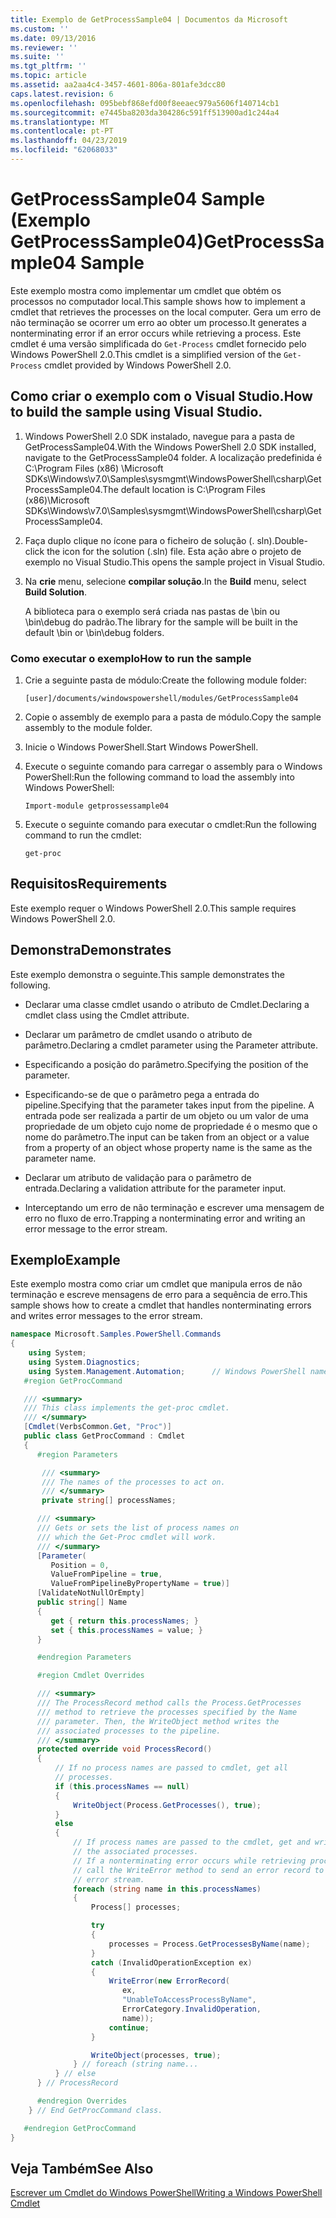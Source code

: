 ```yaml
---
title: Exemplo de GetProcessSample04 | Documentos da Microsoft
ms.custom: ''
ms.date: 09/13/2016
ms.reviewer: ''
ms.suite: ''
ms.tgt_pltfrm: ''
ms.topic: article
ms.assetid: aa2aa4c4-3457-4601-806a-801afe3dcc80
caps.latest.revision: 6
ms.openlocfilehash: 095bebf868efd00f8eeaec979a5606f140714cb1
ms.sourcegitcommit: e7445ba8203da304286c591ff513900ad1c244a4
ms.translationtype: MT
ms.contentlocale: pt-PT
ms.lasthandoff: 04/23/2019
ms.locfileid: "62068033"
---
```

# <a name="getprocesssample04-sample"></a><span data-ttu-id="ac188-102">GetProcessSample04 Sample (Exemplo GetProcessSample04)</span><span class="sxs-lookup"><span data-stu-id="ac188-102">GetProcessSample04 Sample</span></span>

<span data-ttu-id="ac188-103">Este exemplo mostra como implementar um cmdlet que obtém os processos no computador local.</span><span class="sxs-lookup"><span data-stu-id="ac188-103">This sample shows how to implement a cmdlet that retrieves the processes on the local computer.</span></span> <span data-ttu-id="ac188-104">Gera um erro de não terminação se ocorrer um erro ao obter um processo.</span><span class="sxs-lookup"><span data-stu-id="ac188-104">It generates a nonterminating error if an error occurs while retrieving a process.</span></span> <span data-ttu-id="ac188-105">Este cmdlet é uma versão simplificada do `Get-Process` cmdlet fornecido pelo Windows PowerShell 2.0.</span><span class="sxs-lookup"><span data-stu-id="ac188-105">This cmdlet is a simplified version of the `Get-Process` cmdlet provided by Windows PowerShell 2.0.</span></span>

## <a name="how-to-build-the-sample-using-visual-studio"></a><span data-ttu-id="ac188-106">Como criar o exemplo com o Visual Studio.</span><span class="sxs-lookup"><span data-stu-id="ac188-106">How to build the sample using Visual Studio.</span></span>

1. <span data-ttu-id="ac188-107">Windows PowerShell 2.0 SDK instalado, navegue para a pasta de GetProcessSample04.</span><span class="sxs-lookup"><span data-stu-id="ac188-107">With the Windows PowerShell 2.0 SDK installed, navigate to the GetProcessSample04 folder.</span></span> <span data-ttu-id="ac188-108">A localização predefinida é C:\Program Files (x86) \Microsoft SDKs\Windows\v7.0\Samples\sysmgmt\WindowsPowerShell\csharp\GetProcessSample04.</span><span class="sxs-lookup"><span data-stu-id="ac188-108">The default location is C:\Program Files (x86)\Microsoft SDKs\Windows\v7.0\Samples\sysmgmt\WindowsPowerShell\csharp\GetProcessSample04.</span></span>

2. <span data-ttu-id="ac188-109">Faça duplo clique no ícone para o ficheiro de solução (. sln).</span><span class="sxs-lookup"><span data-stu-id="ac188-109">Double-click the icon for the solution (.sln) file.</span></span> <span data-ttu-id="ac188-110">Esta ação abre o projeto de exemplo no Visual Studio.</span><span class="sxs-lookup"><span data-stu-id="ac188-110">This opens the sample project in Visual Studio.</span></span>

3. <span data-ttu-id="ac188-111">Na **crie** menu, selecione **compilar solução**.</span><span class="sxs-lookup"><span data-stu-id="ac188-111">In the **Build** menu, select **Build Solution**.</span></span>

    <span data-ttu-id="ac188-112">A biblioteca para o exemplo será criada nas pastas de \bin ou \bin\debug do padrão.</span><span class="sxs-lookup"><span data-stu-id="ac188-112">The library for the sample will be built in the default \bin or \bin\debug folders.</span></span>

### <a name="how-to-run-the-sample"></a><span data-ttu-id="ac188-113">Como executar o exemplo</span><span class="sxs-lookup"><span data-stu-id="ac188-113">How to run the sample</span></span>

1. <span data-ttu-id="ac188-114">Crie a seguinte pasta de módulo:</span><span class="sxs-lookup"><span data-stu-id="ac188-114">Create the following module folder:</span></span>

    `[user]/documents/windowspowershell/modules/GetProcessSample04`

2. <span data-ttu-id="ac188-115">Copie o assembly de exemplo para a pasta de módulo.</span><span class="sxs-lookup"><span data-stu-id="ac188-115">Copy the sample assembly to the module folder.</span></span>

3. <span data-ttu-id="ac188-116">Inicie o Windows PowerShell.</span><span class="sxs-lookup"><span data-stu-id="ac188-116">Start Windows PowerShell.</span></span>

4. <span data-ttu-id="ac188-117">Execute o seguinte comando para carregar o assembly para o Windows PowerShell:</span><span class="sxs-lookup"><span data-stu-id="ac188-117">Run the following command to load the assembly into Windows PowerShell:</span></span>

    `Import-module getprossessample04`

5. <span data-ttu-id="ac188-118">Execute o seguinte comando para executar o cmdlet:</span><span class="sxs-lookup"><span data-stu-id="ac188-118">Run the following command to run the cmdlet:</span></span>

    `get-proc`

## <a name="requirements"></a><span data-ttu-id="ac188-119">Requisitos</span><span class="sxs-lookup"><span data-stu-id="ac188-119">Requirements</span></span>

<span data-ttu-id="ac188-120">Este exemplo requer o Windows PowerShell 2.0.</span><span class="sxs-lookup"><span data-stu-id="ac188-120">This sample requires Windows PowerShell 2.0.</span></span>

## <a name="demonstrates"></a><span data-ttu-id="ac188-121">Demonstra</span><span class="sxs-lookup"><span data-stu-id="ac188-121">Demonstrates</span></span>

<span data-ttu-id="ac188-122">Este exemplo demonstra o seguinte.</span><span class="sxs-lookup"><span data-stu-id="ac188-122">This sample demonstrates the following.</span></span>

- <span data-ttu-id="ac188-123">Declarar uma classe cmdlet usando o atributo de Cmdlet.</span><span class="sxs-lookup"><span data-stu-id="ac188-123">Declaring a cmdlet class using the Cmdlet attribute.</span></span>

- <span data-ttu-id="ac188-124">Declarar um parâmetro de cmdlet usando o atributo de parâmetro.</span><span class="sxs-lookup"><span data-stu-id="ac188-124">Declaring a cmdlet parameter using the Parameter attribute.</span></span>

- <span data-ttu-id="ac188-125">Especificando a posição do parâmetro.</span><span class="sxs-lookup"><span data-stu-id="ac188-125">Specifying the position of the parameter.</span></span>

- <span data-ttu-id="ac188-126">Especificando-se de que o parâmetro pega a entrada do pipeline.</span><span class="sxs-lookup"><span data-stu-id="ac188-126">Specifying that the parameter takes input from the pipeline.</span></span> <span data-ttu-id="ac188-127">A entrada pode ser realizada a partir de um objeto ou um valor de uma propriedade de um objeto cujo nome de propriedade é o mesmo que o nome do parâmetro.</span><span class="sxs-lookup"><span data-stu-id="ac188-127">The input can be taken from an object or a value from a property of an object whose property name is the same as the parameter name.</span></span>

- <span data-ttu-id="ac188-128">Declarar um atributo de validação para o parâmetro de entrada.</span><span class="sxs-lookup"><span data-stu-id="ac188-128">Declaring a validation attribute for the parameter input.</span></span>

- <span data-ttu-id="ac188-129">Interceptando um erro de não terminação e escrever uma mensagem de erro no fluxo de erro.</span><span class="sxs-lookup"><span data-stu-id="ac188-129">Trapping a nonterminating error and writing an error message to the error stream.</span></span>

## <a name="example"></a><span data-ttu-id="ac188-130">Exemplo</span><span class="sxs-lookup"><span data-stu-id="ac188-130">Example</span></span>

<span data-ttu-id="ac188-131">Este exemplo mostra como criar um cmdlet que manipula erros de não terminação e escreve mensagens de erro para a sequência de erro.</span><span class="sxs-lookup"><span data-stu-id="ac188-131">This sample shows how to create a cmdlet that handles nonterminating errors and writes error messages to the error stream.</span></span>

```csharp
namespace Microsoft.Samples.PowerShell.Commands
{
    using System;
    using System.Diagnostics;
    using System.Management.Automation;      // Windows PowerShell namespace.
   #region GetProcCommand

   /// <summary>
   /// This class implements the get-proc cmdlet.
   /// </summary>
   [Cmdlet(VerbsCommon.Get, "Proc")]
   public class GetProcCommand : Cmdlet
   {
      #region Parameters

       /// <summary>
       /// The names of the processes to act on.
       /// </summary>
       private string[] processNames;

      /// <summary>
      /// Gets or sets the list of process names on
      /// which the Get-Proc cmdlet will work.
      /// </summary>
      [Parameter(
         Position = 0,
         ValueFromPipeline = true,
         ValueFromPipelineByPropertyName = true)]
      [ValidateNotNullOrEmpty]
      public string[] Name
      {
         get { return this.processNames; }
         set { this.processNames = value; }
      }

      #endregion Parameters

      #region Cmdlet Overrides

      /// <summary>
      /// The ProcessRecord method calls the Process.GetProcesses
      /// method to retrieve the processes specified by the Name
      /// parameter. Then, the WriteObject method writes the
      /// associated processes to the pipeline.
      /// </summary>
      protected override void ProcessRecord()
      {
          // If no process names are passed to cmdlet, get all
          // processes.
          if (this.processNames == null)
          {
              WriteObject(Process.GetProcesses(), true);
          }
          else
          {
              // If process names are passed to the cmdlet, get and write
              // the associated processes.
              // If a nonterminating error occurs while retrieving processes,
              // call the WriteError method to send an error record to the
              // error stream.
              foreach (string name in this.processNames)
              {
                  Process[] processes;

                  try
                  {
                      processes = Process.GetProcessesByName(name);
                  }
                  catch (InvalidOperationException ex)
                  {
                      WriteError(new ErrorRecord(
                         ex,
                         "UnableToAccessProcessByName",
                         ErrorCategory.InvalidOperation,
                         name));
                      continue;
                  }

                  WriteObject(processes, true);
              } // foreach (string name...
          } // else
      } // ProcessRecord

      #endregion Overrides
    } // End GetProcCommand class.

   #endregion GetProcCommand
}
```

## <a name="see-also"></a><span data-ttu-id="ac188-132">Veja Também</span><span class="sxs-lookup"><span data-stu-id="ac188-132">See Also</span></span>

[<span data-ttu-id="ac188-133">Escrever um Cmdlet do Windows PowerShell</span><span class="sxs-lookup"><span data-stu-id="ac188-133">Writing a Windows PowerShell Cmdlet</span></span>](./writing-a-windows-powershell-cmdlet.md)
